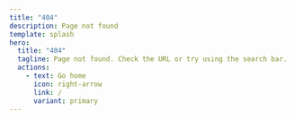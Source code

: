 ```yaml
---
title: "404"
description: Page not found
template: splash
hero:
  title: "404"
  tagline: Page not found. Check the URL or try using the search bar.
  actions:
    - text: Go home
      icon: right-arrow
      link: /
      variant: primary
---
```

